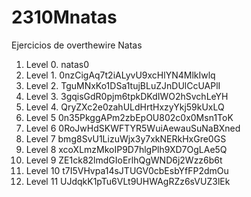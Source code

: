 # 2310Mnatas
Ejercicios de overthewire Natas


1. Level 0.
natas0
2. Level 1.
0nzCigAq7t2iALyvU9xcHlYN4MlkIwlq
3. Level 2.
TguMNxKo1DSa1tujBLuZJnDUlCcUAPlI
4. Level 3.
3gqisGdR0pjm6tpkDKdIWO2hSvchLeYH
5. Level 4.
QryZXc2e0zahULdHrtHxzyYkj59kUxLQ
5. Level 5
0n35PkggAPm2zbEpOU802c0x0Msn1ToK
6. Level 6
0RoJwHdSKWFTYR5WuiAewauSuNaBXned
7. Level 7
bmg8SvU1LizuWjx3y7xkNERkHxGre0GS
8. Level 8
xcoXLmzMkoIP9D7hlgPlh9XD7OgLAe5Q
9. Level 9
ZE1ck82lmdGIoErlhQgWND6j2Wzz6b6t
10. Level 10
t7I5VHvpa14sJTUGV0cbEsbYfFP2dmOu
11. Level 11
UJdqkK1pTu6VLt9UHWAgRZz6sVUZ3lEk
